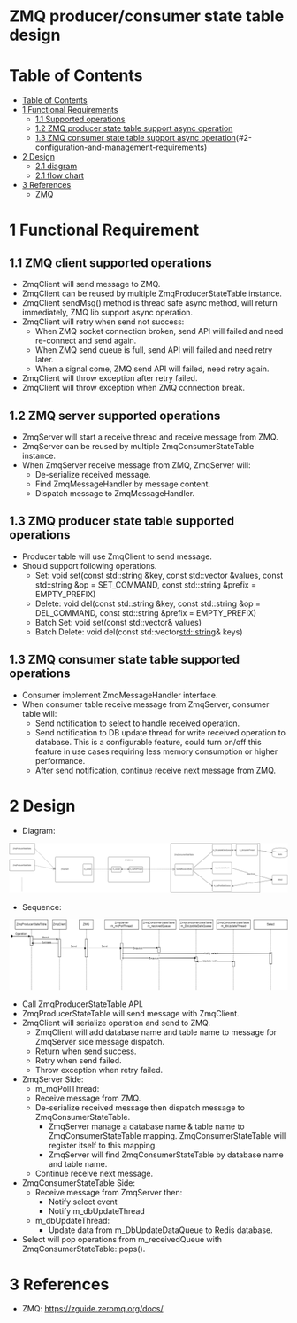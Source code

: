 # ZMQ producer/consumer state table design

# Table of Contents
- [Table of Contents](#table-of-contents)
- [1 Functional Requirements](#1-functional-requirement)
  * [1.1 Supported operations](#11-supported-operations)
  * [1.2 ZMQ producer state table support async operation](#12-zmq-producer-state-table-support-async-operation)
  * [1.3 ZMQ consumer state table support async operation](#13-zmq-consumer-state-table-support-async-operation)(#2-configuration-and-management-requirements)
- [2 Design](#1-design)
  * [2.1 diagram](#21-diagram)
  * [2.1 flow chart](#21-flow-chart)
- [3 References](#references)
  * [ZMQ](#zmq)

# 1 Functional Requirement
## 1.1 ZMQ client supported operations
 - ZmqClient will send message to ZMQ.
 - ZmqClient can be reused by multiple ZmqProducerStateTable instance.
 - ZmqClient sendMsg() method is thread safe async method, will return immediately, ZMQ lib support async operation.
 - ZmqClient will retry when send not success:
    - When ZMQ socket connection broken, send API will failed and need re-connect and send again.
    - When ZMQ send queue is full, send API will failed and need retry later.
    - When a signal come, ZMQ send API will failed, need retry again.
 - ZmqClient will throw exception after retry failed.
 - ZmqClient will throw exception when ZMQ connection break.
## 1.2 ZMQ server supported operations
 - ZmqServer will start a receive thread and receive message from ZMQ.
 - ZmqServer can be reused by multiple ZmqConsumerStateTable instance.
 - When ZmqServer receive message from ZMQ, ZmqServer will:
    - De-serialize received message.
    - Find ZmqMessageHandler by message content.
    - Dispatch message to ZmqMessageHandler.
## 1.3 ZMQ producer state table supported operations
 - Producer table will use ZmqClient to send message.
 - Should support following operations.
   - Set:
        void set(const std::string &key,
                     const std::vector<FieldValueTuple> &values,
                     const std::string &op = SET_COMMAND,
                     const std::string &prefix = EMPTY_PREFIX)
   - Delete:
        void del(const std::string &key,
                     const std::string &op = DEL_COMMAND,
                     const std::string &prefix = EMPTY_PREFIX)
   - Batch Set:
        void set(const std::vector<KeyOpFieldsValuesTuple>& values)
   - Batch Delete:
        void del(const std::vector<std::string>& keys)
## 1.3 ZMQ consumer state table supported operations
 - Consumer implement ZmqMessageHandler interface.
 - When consumer table receive message from ZmqServer, consumer table will:
    - Send notification to select to handle received operation.
    - Send notification to DB update thread for write received operation to database.
      This is a configurable feature, could turn on/off this feature in use cases requiring less memory consumption or higher performance.
    - After send notification, continue receive next message from ZMQ.

# 2 Design

 - Diagram:
<img src="./zmq-diagram.png" style="zoom:100%;" />

 - Sequence:
<img src="./zmq-sequence.png" style="zoom:100%;" />

 - Call ZmqProducerStateTable API.
 - ZmqProducerStateTable will send message with ZmqClient.
 - ZmqClient will serialize operation and send to ZMQ.
   - ZmqClient will add database name and table name to message for ZmqServer side message dispatch.
   - Return when send success.
   - Retry when send failed.
   - Throw exception when retry failed.
 - ZmqServer Side:
   - m_mqPollThread:
   - Receive message from ZMQ.
   - De-serialize received message then dispatch message to ZmqConsumerStateTable.
     - ZmqServer manage a database name & table name to ZmqConsumerStateTable mapping. ZmqConsumerStateTable will register itself to this mapping.
     - ZmqServer will find ZmqConsumerStateTable by database name and table name.
   - Continue receive next message.
 - ZmqConsumerStateTable Side:
   - Receive message from ZmqServer then:
     - Notify select event
     - Notify m_dbUpdateThread
   - m_dbUpdateThread:
     - Update data from m_DbUpdateDataQueue to Redis database.
 - Select will pop operations from m_receivedQueue with ZmqConsumerStateTable::pops().

# 3 References
 - ZMQ: https://zguide.zeromq.org/docs/